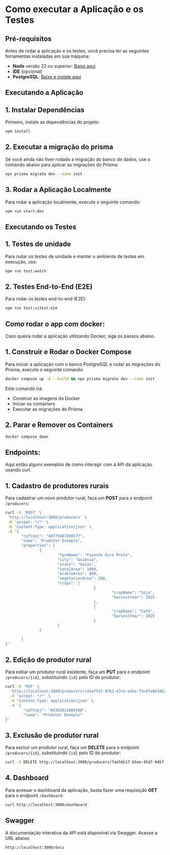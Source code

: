 # Como executar a Aplicação e os Testes

## Pré-requisitos
Antes de rodar a aplicação e os testes, você precisa ter as seguintes ferramentas instaladas em sua máquina:
- **Node** versão 22 ou superior: [Baixe aqui](https://nodejs.org/)
- **IDE** (opcional)
- **PostgreSQL**: [Baixe e instale aqui](https://www.postgresql.org/download/)

## Executando a Aplicação
## 1. Instalar Dependências
Primeiro, instale as dependências do projeto:
```bash
npm install
````

## 2. Executar a migração do prisma
Se você ainda não tiver rodado a migração do banco de dados, use o comando abaixo para aplicar as migrações do Prisma:
```bash
npx prisma migrate dev --name init
````
## 3. Rodar a Aplicação Localmente
Para rodar a aplicação localmente, execute o seguinte comando:
```bash
npm run start:dev
````
## Executando os Testes
## 1. Testes de unidade
Para rodar os testes de unidade e manter o ambiente de testes em execução, use:
 ```bash
 npm run test:watch 
 ````
## 2. Testes End-to-End (E2E)
Para rodar os testes end-to-end (E2E):
 ```bash
 npm run test:vitest:e2e 
 ````

## Como rodar o app com docker:
Caso queira rodar a aplicação utilizando Docker, siga os passos abaixo.
## 1. Construir e Rodar o Docker Compose
Para iniciar a aplicação com o banco PostgreSQL e rodar as migrações do Prisma, execute o seguinte comando:
 ```bash
docker compose up -d --build && npx prisma migrate dev --name init
 ```
 Este comando irá:
 - Construir as imagens do Docker
 - Iniciar os containers
 - Executar as migrações do Prisma

 ## 2. Parar e Remover os Containers
 ```bash
 docker compose down  
 ````
 ## Endpoints:
 Aqui estão alguns exemplos de como interagir com a API da aplicação usando curl.
 ## 1. Cadastro de produtores rurais
 Para cadastrar um novo produtor rural, faça um **POST** para o endpoint ```/producers```:
 ```bash
 curl -X 'POST' \
  'http://localhost:3000/producers' \
  -H 'accept: */*' \
  -H 'Content-Type: application/json' \
  -d '{
        "cpfCnpj": "40779487000177",
        "name": "Produtor Exemplo",
        "properties": [
                {
                        "farmName": "Fazenda Ouro Preto",
                        "city": "Goiânia",
                        "state": "Goiás",
                        "totalArea": 1000,
                        "arableArea": 800,
                        "vegetationArea": 200,
                        "crops": [
                                        {
                                                "cropName": "Soja",
                                                "harvestYear": 2025
                                        },
                                        {
                                                "cropName": "Café",
                                                "harvestYear": 2025
                                        }
                        ]
                }

        ]
}'
 ````
## 2. Edição de produtor rural
Para editar um produtor rural existente, faça um **PUT** para o endpoint ```/producers/{id}```, substituindo ```{id}``` pelo ID do produtor:
```bash
curl -X 'PUT' \
  'http://localhost:3000/producers/c4daf5d1-87b3-47ce-adce-f3c4fe8634b2' \
  -H 'accept: */*' \
  -H 'Content-Type: application/json' \
  -d '{
        "cpfCnpj": "69362912000100",
        "name": "Produtor Exemplo"
}'
````
## 3. Exclusão de produtor rural
Para excluir um produtor rural, faça um **DELETE** para o endpoint ```/producers/{id}```, substituindo ```{id}``` pelo ID do produtor:
```bash
curl -X DELETE http://localhost:3000/producers/7ae56b17-b5ee-45d7-9457-f94375723361
```` 

## 4. Dashboard
Para acessar o dashboard da aplicação, basta fazer uma requisição **GET** para o endpoint ```/dashboard```:
```bash
curl http://localhost:3000/dashboard
```

## Swagger
A documentação interativa da API está disponível via Swagger. Acesse a URL abaixo:
```bash
http://localhost:3000/docs
````